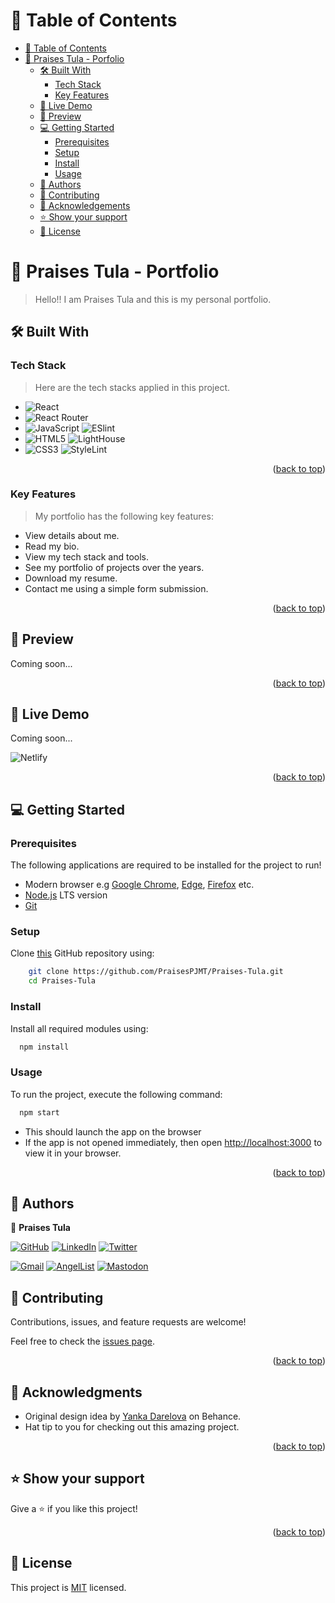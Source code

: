 # 📗 Table of Contents

- [📗 Table of Contents](#table-of-contents)
- [📖 Praises Tula - Porfolio ](#about-project)
    - [🛠 Built With ](#built-with)
        - [Tech Stack ](#tech-stack)
        - [Key Features ](#key-features)
    - [🚀 Live Demo](#live-demo)
    - [🔭 Preview ](#preview)
    - [💻 Getting Started ](#getting-started)
        - [Prerequisites](#prerequisites)
        - [Setup](#setup)
        - [Install](#install)
        - [Usage](#usage)
    - [👥 Authors ](#authors)
    - [🤝 Contributing ](#contributing)
    - [🙏 Acknowledgements](#acknowledgements)
    - [⭐️ Show your support ](#️show-your-support)
    - [📝 License ](#license)

# 📖 Praises Tula - Portfolio <a name="about-project"></a>

> Hello!! I am Praises Tula and this is my personal portfolio.

## 🛠 Built With <a name="built-with"></a>

### Tech Stack <a name="tech-stack"></a>

> Here are the tech stacks applied in this project.
- ![React](https://img.shields.io/badge/react-%2320232a.svg?style=for-the-badge&logo=react&logoColor=%2361DAFB)
- ![React Router](https://img.shields.io/badge/React_Router-CA4245?style=for-the-badge&logo=react-router&logoColor=white)
- ![JavaScript](https://img.shields.io/badge/JavaScript-%23F0DB4F.svg?style=for-the-badge&logo=JavaScript&logoColor=white) ![ESlint](https://img.shields.io/badge/ESlint-%23F0DB4F.svg?style=for-the-badge)
- ![HTML5](https://img.shields.io/badge/HTML5-%23D93A2C.svg?style=for-the-badge&logo=HTML5&logoColor=white) ![LightHouse](https://img.shields.io/badge/LightHouse-%23D93A2C.svg?style=for-the-badge)
- ![CSS3](https://img.shields.io/badge/CSS3-%23006BB4.svg?style=for-the-badge&logo=CSS3&logoColor=white) ![StyleLint](https://img.shields.io/badge/StyleLint-%23006BB4.svg?style=for-the-badge)


<p align="right">(<a href="#readme-top">back to top</a>)</p>


### Key Features <a name="key-features"></a>
> My portfolio has the following key features:
- View details about me.
- Read my bio.
- View my tech stack and tools.
- See my portfolio of projects over the years.
- Download my resume.
- Contact me using a simple form submission.

<p align="right">(<a href="#readme-top">back to top</a>)</p>

## 🔭 Preview <a name="preview"></a>
Coming soon...
<p align="right">(<a href="#readme-top">back to top</a>)</p>

## 🚀 Live Demo <a name="live-demo"></a>

Coming soon...

![Netlify](https://img.shields.io/badge/netlify-%23000000.svg?style=for-the-badge&logo=netlify&logoColor=#00C7B7)
<p align="right">(<a href="#readme-top">back to top</a>)</p>

## 💻 Getting Started <a name="getting-started"></a>

### Prerequisites

The following applications are required to be installed for the project to run!
- Modern browser e.g [Google Chrome](https://www.google.com/chrome/), [Edge](https://www.microsoft.com/en-us/edge?r=1), [Firefox](https://www.mozilla.org/en-US/exp/firefox/new/) etc.
- [Node.js](https://nodejs.org/en/download/) LTS version
- [Git](https://git-scm.com/downloads)


### Setup
Clone [this](https://github.com/PraisesPJMT/Praises-Tula.git) GitHub repository using:
```sh
    git clone https://github.com/PraisesPJMT/Praises-Tula.git
    cd Praises-Tula
```
    
### Install
Install all required modules using:
```sh
  npm install
```
### Usage
To run the project, execute the following command:
```sh
  npm start
```
- This should launch the app on the browser
- If the app is not opened immediately, then open [http://localhost:3000](http://localhost:3000) to view it in your browser.

<p align="right">(<a href="#readme-top">back to top</a>)</p>

## 👥 Authors <a name="authors"></a>
👤 **Praises Tula**

[![GitHub](https://img.shields.io/badge/github-%23121011.svg?style=for-the-badge&logo=github&logoColor=white)](https://github.com/PraisesPJMT/)
[![LinkedIn](https://img.shields.io/badge/linkedin-%230077B5.svg?style=for-the-badge&logo=linkedin&logoColor=white)](https://www.linkedin.com/in/praises-tula/)
[![Twitter](https://img.shields.io/badge/Twitter-%231DA1F2.svg?style=for-the-badge&logo=Twitter&logoColor=white)](https://twitter.com/PraisesPJMT/)

[![Gmail](https://img.shields.io/badge/Gmail-D14836?style=for-the-badge&logo=gmail&logoColor=white)](mailto:praisesmusa@gmail.com)
[![AngelList](https://img.shields.io/badge/AngelList-%23D4D4D4.svg?style=for-the-badge&logo=AngelList&logoColor=black)](https://angel.co/u/praises-tula/)
[![Mastodon](https://img.shields.io/badge/Mastodon-%5F73FBD4.svg?style=for-the-badge&logo=Mastodon&logoColor=white)](https://ruby.social/@pjmt)

## 🤝 Contributing <a name="contributing"></a>

Contributions, issues, and feature requests are welcome!

Feel free to check the [issues page](../../issues/).

<p align="right">(<a href="#readme-top">back to top</a>)</p>

## 🙏 Acknowledgments <a name="acknowledgements"></a>
- Original design idea by  [Yanka Darelova](https://www.behance.net/darelova) on Behance.
- Hat tip to you for checking out this amazing project.

<p align="right">(<a href="#readme-top">back to top</a>)</p>

## ⭐️ Show your support <a name="support"></a>

Give a ⭐️ if you like this project!
<p align="right">(<a href="#readme-top">back to top</a>)</p>

## 📝 License <a name="license"></a>

This project is [MIT](./LICENSE) licensed.

